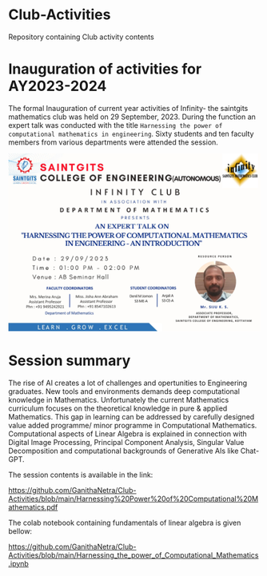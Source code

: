 # Club-Activities
Repository containing Club activity contents

# Inauguration of activities for AY2023-2024

The formal Inauguration of current year activities of Infinity- the saintgits mathematics club was held on 29 September, 2023. During the function an expert talk was conducted  with the title `Harnessing the power of computational mathematics in engineering`. Sixty students and ten faculty members from various departments were attended the session.

![](https://github.com/GanithaNetra/Club-Activities/blob/main/Infinity-%20Mathematics%20club.bmp)



# Session summary

The rise of AI creates a lot of challenges and opertunities to Engineering graduates. New tools and environments demands deep computational knowledge in Mathematics. Unfortunately the current Mathematics curriculum focuses on the theoretical knowledge in pure & applied Mathematics. This gap in learning can be addressed by carefully designed value added programme/ minor programme in Computational Mathematics. Computational aspects of Linear Algebra is explained in connection with Digital Image Processing, Principal Component Analysis, Singular Value Decomposition and computational backgrounds of Generative AIs like Chat-GPT.


The session contents is available in the link:

<https://github.com/GanithaNetra/Club-Activities/blob/main/Harnessing%20Power%20of%20Computational%20Mathematics.pdf>

The colab notebook containing fundamentals of linear algebra is given bellow:

<https://github.com/GanithaNetra/Club-Activities/blob/main/Harnessing_the_power_of_Computational_Mathematics.ipynb>
